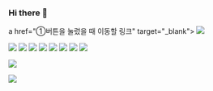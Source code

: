 ### Hi there 👋

<!--
**seodonghun323/seodonghun323** is a ✨ _special_ ✨ repository because its `README.md` (this file) appears on your GitHub profile.

Here are some ideas to get you started:

- 🔭 I’m currently working on ...
- 🌱 I’m currently learning ...
- 👯 I’m looking to collaborate on ...
- 🤔 I’m looking for help with ...
- 💬 Ask me about ...
- 📫 How to reach me: ...
- 😄 Pronouns: ...
- ⚡ Fun fact: ...
-->
a href="①버튼을 눌렀을 때 이동할 링크" target="_blank">
<img src="https://img.shields.io/badge/②뱃지레이블-③배경색?style=④뱃지모양&logo=⑤로고&logoColor=로고색상"/></a>

<img src="https://img.shields.io/badge/java-007396?style=for-the-badge&logo=OpenJDK&logoColor=white">

<img src="https://img.shields.io/badge/Spring-6DB33F?style=for-the-badge&logo=Spring&logoColor=white">

<img src="https://img.shields.io/badge/Javascript-F7DF1E?style=for-the-badge&logo=javascript&logoColor=FFF"/> 


<img src="https://img.shields.io/badge/HTML5-E34F26?style=for-the-badge&logo=html5&logoColor=FFF"/>


<img src="https://img.shields.io/badge/CSS3-1572B6?style=for-the-badge&logo=css3&logoColor=FFF"/> 


<img src="https://img.shields.io/badge/jquery-0769AD?style=for-the-badge&logo=jquery&logoColor=FFF"/> 


<img src="https://img.shields.io/badge/Oracle-F80000?style=for-the-badge&logo=oracle&logoColor=FFF"/> 


<img src="https://img.shields.io/badge/GitHub-EAEAEA?style=for-the-badge&logo=github&logoColor=000"/> 


<a href="https://blog.naver.com/lio97" target="_blank"><img src="https://img.shields.io/badge/Blog-000?style=social&logo=naver&logoColor=03C75A"/></a>


<a href="https://www.instagram.com/so0yeon__?igsh=MXY1ZTBoemg4NW1mNA%3D%3D&utm_source=qr" target="_blank"><img src="https://img.shields.io/badge/Instagram-000?style=social&logo=instagram&logoColor=E4405F"/></a>




